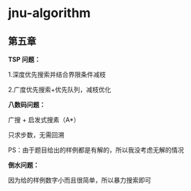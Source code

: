 # jnu-algorithm
## 第五章
**TSP 问题：**

1.深度优先搜索并结合界限条件减枝

2.广度优先搜索+优先队列，减枝优化


**八数码问题：**

广搜 + 启发式搜素（A*）

只求步数，无需回溯

PS：由于题目给出的样例都是有解的，所以我没考虑无解的情况


**倒水问题：**

因为给的样例数字小而且很简单，所以暴力搜索即可
